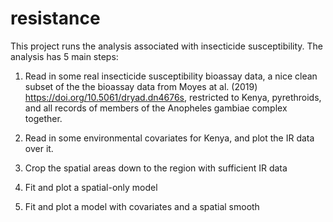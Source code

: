 # resistance

This project runs the analysis associated with insecticide
susceptibility. The analysis has 5 main steps:

1.  Read in some real insecticide susceptibility bioassay data, a nice
    clean subset of the the bioassay data from Moyes at al. (2019)
    <https://doi.org/10.5061/dryad.dn4676s>, restricted to Kenya,
    pyrethroids, and all records of members of the Anopheles gambiae
    complex together.

2.  Read in some environmental covariates for Kenya, and plot the IR
    data over it.

3.  Crop the spatial areas down to the region with sufficient IR data

4.  Fit and plot a spatial-only model

5.  Fit and plot a model with covariates and a spatial smooth
